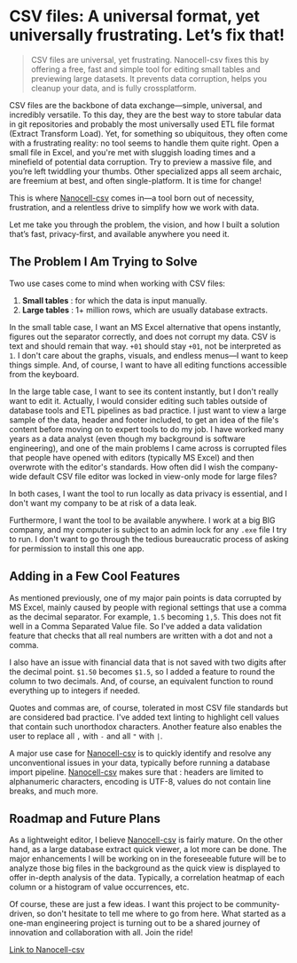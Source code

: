 <!-- https://www.nanocell-csv.com/img/meme/csv-data-atlas-pillar.webp -->

# CSV files: A universal format, yet universally frustrating. Let’s fix that!

> CSV files are universal, yet frustrating. Nanocell-csv fixes this by offering a free, fast and simple tool for editing small tables and previewing large datasets. It prevents data corruption, helps you cleanup your data, and is fully crossplatform.

CSV files are the backbone of data exchange—simple, universal, and incredibly versatile. To this day, they are the best way to store tabular data in git repositories and probably the most universally used ETL file format (Extract Transform Load).  Yet, for something so ubiquitous, they often come with a frustrating reality: no tool seems to handle them quite right. Open a small file in Excel, and you're met with sluggish loading times and a minefield of potential data corruption. Try to preview a massive file, and you’re left twiddling your thumbs. Other specialized apps all seem archaic, are freemium at best, and often single-platform. It is time for change!

This is where [Nanocell-csv](https://www.nanocell-csv.com/) comes in—a tool born out of necessity, frustration, and a relentless drive to simplify how we work with data.

Let me take you through the problem, the vision, and how I built a solution that’s fast, privacy-first, and available anywhere you need it.

## The Problem I Am Trying to Solve

Two use cases come to mind when working with CSV files:

1. **Small tables** : for which the data is input manually.  
2. **Large tables** : 1+ million rows, which are usually database extracts.

In the small table case, I want an MS Excel alternative that opens instantly, figures out the separator correctly, and does not corrupt my data. CSV is text and should remain that way. `+01` should stay `+01`, not be interpreted as `1`. I don't care about the graphs, visuals, and endless menus—I want to keep things simple. And, of course, I want to have all editing functions accessible from the keyboard.

In the large table case, I want to see its content instantly, but I don't really want to edit it. Actually, I would consider editing such tables outside of database tools and ETL pipelines as bad practice. I just want to view a large sample of the data, header and footer included, to get an idea of the file's content before moving on to expert tools to do my job. I have worked many years as a data analyst (even though my background is software engineering), and one of the main problems I came across is corrupted files that people have opened with editors (typically MS Excel) and then overwrote with the editor's standards. How often did I wish the company-wide default CSV file editor was locked in view-only mode for large files?

In both cases, I want the tool to run locally as data privacy is essential, and I don't want my company to be at risk of a data leak. 

Furthermore, I want the tool to be available anywhere. I work at a big BIG company, and my computer is subject to an admin lock for any `.exe` file I try to run. I don't want to go through the tedious bureaucratic process of asking for permission to install this one app.



## Adding in a Few Cool Features

As mentioned previously, one of my major pain points is data corrupted by MS Excel, mainly caused by people with regional settings that use a comma as the decimal separator. For example, `1.5` becoming `1,5`. This does not fit well in a Comma Separated Value file. So I've added a data validation feature that checks that all real numbers are written with a dot and not a comma. 

I also have an issue with financial data that is not saved with two digits after the decimal point. `$1.50` becomes `$1.5`, so I added a feature to round the column to two decimals. And, of course, an equivalent function to round everything up to integers if needed. 

Quotes and commas are, of course, tolerated in most CSV file standards but are considered bad practice. I've added text linting to highlight cell values that contain such unorthodox characters. Another feature also enables the user to replace all `,` with `-` and all `"` with `|`.

A major use case for [Nanocell-csv](https://www.nanocell-csv.com/) is to quickly identify and resolve any unconventional issues in your data, typically before running a database import pipeline. [Nanocell-csv](https://www.nanocell-csv.com/) makes sure that : headers are limited to alphanumeric characters, encoding is UTF-8, values do not contain line breaks, and much more. 


## Roadmap and Future Plans

As a lightweight editor, I believe [Nanocell-csv](https://www.nanocell-csv.com/) is fairly mature. On the other hand, as a large database extract quick viewer, a lot more can be done. The major enhancements I will be working on in the foreseeable future will be to analyze those big files in the background as the quick view is displayed to offer in-depth analysis of the data. Typically, a correlation heatmap of each column or a histogram of value occurrences, etc.

Of course, these are just a few ideas. I want this project to be community-driven, so don't hesitate to tell me where to go from here. What started as a one-man engineering project is turning out to be a shared journey of innovation and collaboration with all. Join the ride!

[Link to Nanocell-csv](https://www.nanocell-csv.com/)
